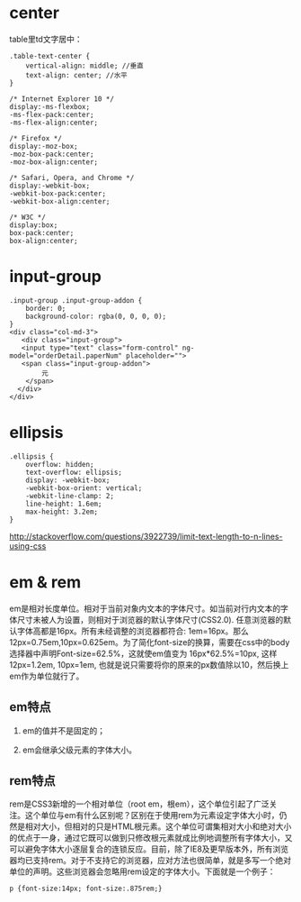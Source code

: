 # center

table里td文字居中：
```
.table-text-center {
    vertical-align: middle; //垂直
    text-align: center; //水平
}

/* Internet Explorer 10 */
display:-ms-flexbox;
-ms-flex-pack:center;
-ms-flex-align:center;

/* Firefox */
display:-moz-box;
-moz-box-pack:center;
-moz-box-align:center;

/* Safari, Opera, and Chrome */
display:-webkit-box;
-webkit-box-pack:center;
-webkit-box-align:center;

/* W3C */
display:box;
box-pack:center;
box-align:center;
```

# input-group

```
.input-group .input-group-addon {
    border: 0;
    background-color: rgba(0, 0, 0, 0);
}
<div class="col-md-3">
   <div class="input-group">
   <input type="text" class="form-control" ng-model="orderDetail.paperNum" placeholder="">
   <span class="input-group-addon">
		元
	</span>
  </div>
</div>
```

# ellipsis

```
.ellipsis {
    overflow: hidden;
    text-overflow: ellipsis;
    display: -webkit-box;
    -webkit-box-orient: vertical;
    -webkit-line-clamp: 2;
    line-height: 1.6em;
    max-height: 3.2em;
}
```
http://stackoverflow.com/questions/3922739/limit-text-length-to-n-lines-using-css

# em & rem

em是相对长度单位。相对于当前对象内文本的字体尺寸。如当前对行内文本的字体尺寸未被人为设置，则相对于浏览器的默认字体尺寸(CSS2.0). 任意浏览器的默认字体高都是16px。所有未经调整的浏览器都符合: 1em=16px。那么12px=0.75em,10px=0.625em。为了简化font-size的换算，需要在css中的body选择器中声明Font-size=62.5%，这就使em值变为 16px*62.5%=10px, 这样12px=1.2em, 10px=1em, 也就是说只需要将你的原来的px数值除以10，然后换上em作为单位就行了。

## em特点

1. em的值并不是固定的；

2. em会继承父级元素的字体大小。

## rem特点

rem是CSS3新增的一个相对单位（root em，根em），这个单位引起了广泛关注。这个单位与em有什么区别呢？区别在于使用rem为元素设定字体大小时，仍然是相对大小，但相对的只是HTML根元素。这个单位可谓集相对大小和绝对大小的优点于一身，通过它既可以做到只修改根元素就成比例地调整所有字体大小，又可以避免字体大小逐层复合的连锁反应。目前，除了IE8及更早版本外，所有浏览器均已支持rem。对于不支持它的浏览器，应对方法也很简单，就是多写一个绝对单位的声明。这些浏览器会忽略用rem设定的字体大小。下面就是一个例子：

```
p {font-size:14px; font-size:.875rem;}
```

